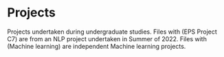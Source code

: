 # Projects
Projects undertaken during undergraduate studies.
Files with (EPS Project C7) are from an NLP project undertaken in Summer of 2022.
Files with (Machine learning) are independent Machine learning projects.
